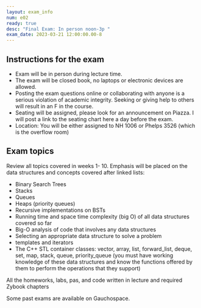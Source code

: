 ```yaml
---
layout: exam_info
num: e02
ready: true
desc: "Final Exam: In person noon-3p "
exam_date: 2023-03-21 12:00:00.00-8
---
```


## Instructions for the exam
* Exam will be in person during lecture time.
* The exam will be closed book, no laptops or electronic devices are allowed. 
* Posting the exam questions online or collaborating with anyone is a serious violation of academic integrity. Seeking or giving help to others will result in an F in the course.
* Seating will be assigned, please look for an announcement on Piazza. I will post a link to the seating chart here a day before the exam. 
* Location: You will be either assigned to NH 1006 or Phelps 3526 (which is the overflow room)


## Exam topics

Review all topics covered in weeks 1- 10.
Emphasis will be placed on the data structures and concepts covered after linked lists:
- Binary Search Trees
- Stacks 
- Queues
- Heaps (priority queues)
- Recursive implementations on BSTs
- Running time and space time complexity (big O) of all data structures covered so far
- Big-O analysis of code that involves any data structures
- Selecting an appropriate data structure to solve a problem
- templates and iterators
- The C++ STL container classes: vector, array, list, forward_list, deque, set, map, stack, queue, priority_queue (you must have working knowledge of these data structures and know the functions offered by them to perform the operations that they support)

All the homeworks, labs, pas, and code written in lecture and required Zybook chapters


Some past exams are available on Gauchospace.